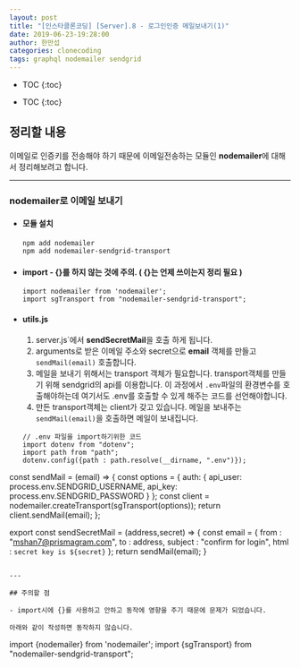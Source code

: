 ```yaml
---
layout: post
title: "[인스타클론코딩] [Server].8 - 로그인인증 메일보내기(1)"
date: 2019-06-23-19:28:00
author: 한만섭
categories: clonecoding
tags: graphql nodemailer sendgrid
---
```




* TOC
{:toc}


* TOC
{:toc}


## 정리할 내용

이메일로 인증키를 전송해야 하기 때문에 이메일전송하는 모듈인 **nodemailer**에 대해서 정리해보려고 합니다.

---

### nodemailer로 이메일 보내기

- #### 모듈 설치

  ```
  npm add nodemailer
  npm add nodemailer-sendgrid-transport
  ```

- #### import - {}를 하지 않는 것에 주의. ( {}는 언제 쓰이는지 정리 필요 )

  ```
  import nodemailer from 'nodemailer';
  import sgTransport from "nodemailer-sendgrid-transport";
  ```

- #### utils.js

  1. server.js`에서 **sendSecretMail**을 호출 하게 됩니다.
  2. arguments로 받은 이메일 주소와 secret으로 **email** 객체를 만들고 `sendMail(email)` 호출합니다.
  3. 메일을 보내기 위해서는 transport 객체가 필요합니다. transport객체를 만들기 위해 sendgrid의 api를 이용합니다. 이 과정에서 `.env`파일의
     환경변수를 호출해야하는데 여기서도 .env를 호출할 수 있게 해주는 코드를 선언해야합니다.
  4. 만든 transport객체는 client가 갖고 있습니다. 메일을 보내주는 `sendMail(email)`을 호출하면 메일이 보내집니다.

  ```
  // .env 파일을 import하기위한 코드
  import dotenv from "dotenv";
  import path from "path";
  dotenv.config({path : path.resolve(__dirname, ".env")});
  ```

const sendMail = (email) => {
const options = {
auth: {
api_user: process.env.SENDGRID_USERNAME,
api_key: process.env.SENDGRID_PASSWORD
}
};
const client = nodemailer.createTransport(sgTransport(options));
return client.sendMail(email);
};

export const sendSecretMail = (address,secret) => {
const email = {
from : "mshan7@prismagram.com",
to : address,
subject : "confirm for login",
html : `secret key is ${secret}`
};
return sendMail(email);
}

```

---

## 주의할 점

- import시에 {}를 사용하고 안하고 동작에 영향을 주기 때문에 문제가 되었습니다.

아래와 같이 작성하면 동작하지 않습니다.

```

import {nodemailer} from 'nodemailer';
import {sgTransport} from "nodemailer-sendgrid-transport";

```

```
